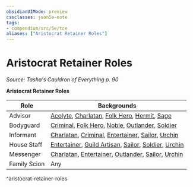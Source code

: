 ```yaml
---
obsidianUIMode: preview
cssclasses: json5e-note
tags:
- compendium/src/5e/tce
aliases: ["Aristocrat Retainer Roles"]
---
```

# Aristocrat Retainer Roles
*Source: Tasha's Cauldron of Everything p. 90* 

**Aristocrat Retainer Roles**

| Role | Backgrounds |
|------|-------------|
| Advisor | [Acolyte](compendium/backgrounds/acolyte.md), [Charlatan](compendium/backgrounds/charlatan.md), [Folk Hero](compendium/backgrounds/folk-hero.md), [Hermit](compendium/backgrounds/hermit.md), [Sage](compendium/backgrounds/sage.md) |
| Bodyguard | [Criminal](compendium/backgrounds/criminal.md), [Folk Hero](compendium/backgrounds/folk-hero.md), [Noble](compendium/backgrounds/noble.md), [Outlander](compendium/backgrounds/outlander.md), [Soldier](compendium/backgrounds/soldier.md) |
| Informant | [Charlatan](compendium/backgrounds/charlatan.md), [Criminal](compendium/backgrounds/criminal.md), [Entertainer](compendium/backgrounds/entertainer.md), [Sailor](compendium/backgrounds/sailor.md), [Urchin](compendium/backgrounds/urchin.md) |
| House Staff | [Entertainer](compendium/backgrounds/entertainer.md), [Guild Artisan](compendium/backgrounds/guild-artisan.md), [Sailor](compendium/backgrounds/sailor.md), [Soldier](compendium/backgrounds/soldier.md), [Urchin](compendium/backgrounds/urchin.md) |
| Messenger | [Charlatan](compendium/backgrounds/charlatan.md), [Entertainer](compendium/backgrounds/entertainer.md), [Outlander](compendium/backgrounds/outlander.md), [Sailor](compendium/backgrounds/sailor.md), [Urchin](compendium/backgrounds/urchin.md) |
| Family Scion | Any |
^aristocrat-retainer-roles